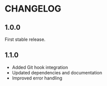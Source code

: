 # CHANGELOG

## 1.0.0

First stable release.

## 1.1.0

- Added Git hook integration
- Updated dependencies and documentation
- Improved error handling

